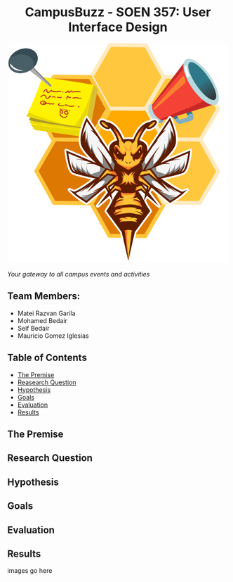 <h1 style="text-align: center;">CampusBuzz - SOEN 357: User Interface Design</h1>

<p align="center" >
  <img src="CAMPBUZZ/resources/logo.png" alt="logo" width="500" height="500" />
</p>

_Your gateway to all campus events and activities_ 

## Team Members:
+ Matei Razvan Garila
+ Mohamed Bedair
+ Seif Bedair
+ Mauricio Gomez Iglesias

## Table of Contents
- [The Premise](#premise)
- [Reasearch Question](#question)
- [Hypothesis](#hypothesis)
- [Goals](#goals)
- [Evaluation](#evaluation)
- [Results](#results)

## The Premise


## Research Question


## Hypothesis


## Goals


## Evaluation


## Results
images go here
